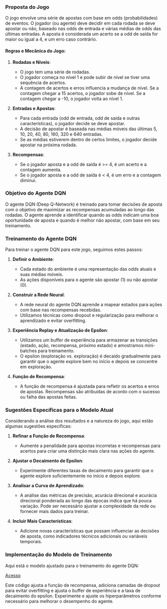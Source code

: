 ### Proposta do Jogo
O jogo envolve uma série de apostas com base em odds (probabilidades) de eventos. O jogador (ou agente) deve decidir em cada rodada se deve apostar ou não, baseado nas odds de entrada e várias médias de odds das últimas entradas. A aposta é considerada um acerto se a odd de saída for maior ou igual a 4, e um erro caso contrário.

#### Regras e Mecânica do Jogo:
1. **Rodadas e Níveis**:
   - O jogo tem uma série de rodadas.
   - O jogador começa no nível 1 e pode subir de nível se tiver uma sequência de acertos.
   - A contagem de acertos e erros influencia a mudança de nível. Se a contagem chegar a 15 acertos, o jogador sobe de nível. Se a contagem chegar a -10, o jogador volta ao nível 1.

2. **Entradas e Apostas**:
   - Para cada entrada (odd de entrada, odd de saída e outras características), o jogador decide se deve apostar.
   - A decisão de apostar é baseada nas médias móveis das últimas 5, 10, 20, 40, 80, 160, 320 e 640 entradas.
   - Se as médias estiverem dentro de certos limites, o jogador decide apostar na próxima rodada.

3. **Recompensas**:
   - Se o jogador aposta e a odd de saída é >= 4, é um acerto e a contagem aumenta.
   - Se o jogador aposta e a odd de saída é < 4, é um erro e a contagem diminui.
   

### Objetivo do Agente DQN
O agente DQN (Deep Q-Network) é treinado para tomar decisões de aposta com o objetivo de maximizar as recompensas acumuladas ao longo das rodadas. O agente aprende a identificar quando as odds indicam uma boa oportunidade de aposta e quando é melhor não apostar, com base em seu treinamento.

### Treinamento do Agente DQN
Para treinar o agente DQN para este jogo, seguimos estes passos:

1. **Definir o Ambiente**:
   - Cada estado do ambiente é uma representação das odds atuais e suas médias móveis.
   - As ações disponíveis para o agente são apostar (1) ou não apostar (0).

2. **Construir a Rede Neural**:
   - A rede neural do agente DQN aprende a mapear estados para ações com base nas recompensas recebidas.
   - Utilizamos técnicas como dropout e regularização para melhorar o aprendizado e evitar overfitting.

3. **Experiência Replay e Atualização de Epsilon**:
   - Utilizamos um buffer de experiência para armazenar as transições (estado, ação, recompensa, próximo estado) e amostramos mini-batches para treinamento.
   - O epsilon (exploração vs. exploração) é decaído gradualmente para garantir que o agente explore bem no início e depois se concentre em exploração.

4. **Função de Recompensa**:
   - A função de recompensa é ajustada para refletir os acertos e erros de apostas. Recompensas são atribuídas de acordo com o sucesso ou falha das apostas feitas.

### Sugestões Específicas para o Modelo Atual
Considerando a análise dos resultados e a natureza do jogo, aqui estão algumas sugestões específicas:

1. **Refinar a Função de Recompensa**:
   - Aumente a penalidade para apostas incorretas e recompensas para acertos para criar uma distinção mais clara nas ações do agente.

2. **Ajustar o Decaimento de Epsilon**:
   - Experimente diferentes taxas de decaimento para garantir que o agente explore suficientemente no início e depois explore.

3. **Analisar a Curva de Aprendizado**:
   - A análise das métricas de precisão, acurácia direcional e acurácia direcional ponderada ao longo das épocas indica que há pouca variação. Pode ser necessário ajustar a complexidade da rede ou fornecer mais dados para treinar.

4. **Incluir Mais Características**:
   - Adicione novas características que possam influenciar as decisões de aposta, como indicadores técnicos adicionais ou variáveis temporais.

### Implementação do Modelo de Treinamento

Aqui está o modelo ajustado para o treinamento do agente DQN:

[Acesso](https://github.com/oziieljuniior/Out/blob/main/Colab_Notebooks/Order/exe5.ipynb)

Este código ajusta a função de recompensa, adiciona camadas de dropout para evitar overfitting e ajusta o buffer de experiência e a taxa de decaimento do epsilon. Experimente e ajuste os hiperparâmetros conforme necessário para melhorar o desempenho do agente.
